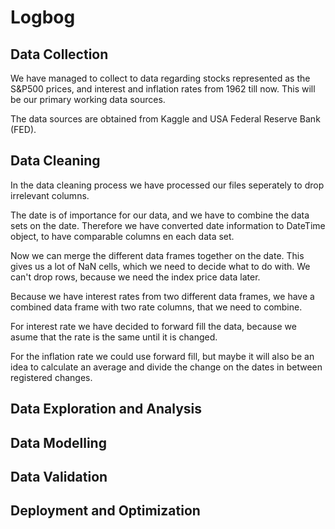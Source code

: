 # Logbog

## Data Collection
We have managed to collect to data regarding stocks represented as the S&P500 prices, and interest and inflation rates from 1962 till now. This will be our primary working data sources.

The data sources are obtained from Kaggle and USA Federal Reserve Bank (FED).

## Data Cleaning
In the data cleaning process we have processed our files seperately to drop irrelevant columns.

The date is of importance for our data, and we have to combine the data sets on the date. Therefore we have converted date information to DateTime object, to have comparable columns en each data set.

Now we can merge the different data frames together on the date. This gives us a lot of NaN cells, which we need to decide what to do with. We can't drop rows, because we need the index price data later.

Because we have interest rates from two different data frames, we have a combined data frame with two rate columns, that we need to combine.

For interest rate we have decided to forward fill the data, because we asume that the rate is the same until it is changed.

For the inflation rate we could use forward fill, but maybe it will also be an idea to calculate an average and divide the change on the dates in between registered changes.

## Data Exploration and Analysis

## Data Modelling

## Data Validation

## Deployment and Optimization
